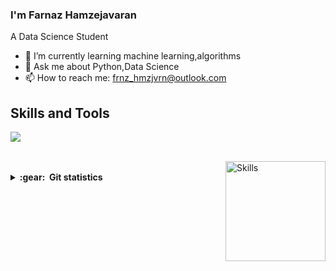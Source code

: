 ### I'm Farnaz Hamzejavaran
A Data Science Student




- 🌱 I’m currently learning machine learning,algorithms
- 💬 Ask me about Python,Data Science
- 📫 How to reach me: frnz_hmzjvrn@outlook.com
<!-- - 😄 Pronouns: ... -->
<!-- - 🤔 I’m looking for help with ... -->








<h2>Skills and Tools</h2>

<p align="left">
  <a href="https://skillicons.dev">
    <img src="https://skillicons.dev/icons?i=git,vscode,python,github,linux" />
  </a>
</p>
<br>

<img align='right' height='160' style="margin-left:20px" src='E/wallpaper/girl.gif' alt='Skills'>

<br>












<details close="true">
  <summary><b>:gear: &nbsp;Git statistics</b></summary>

 ![](./profile-3d-contrib/profile-night-rainbow.svg)
 
  <div align="center">
  <img height="150px" src="https://github-readme-stats.vercel.app/api?username=FarFarHmzjvrn&show_icons=true&theme=highcontrast" />
  <img height="150px" src="https://github-readme-stats.vercel.app/api/top-langs/?username=FarFarHmzjvrn&hide=html&layout=compact&theme=highcontrast" />
 </div>
 
 
 </details>

